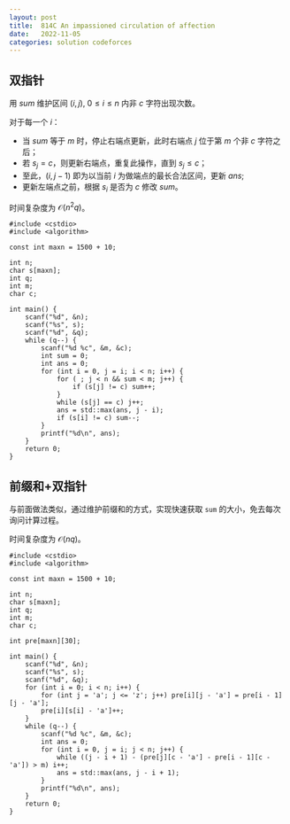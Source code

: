 ```yaml
---
layout: post
title:  814C An impassioned circulation of affection
date:   2022-11-05
categories: solution codeforces
---
```


## 双指针

用 $sum$ 维护区间 $(i, j),~0 \le i \le n$ 内非 $c$ 字符出现次数。

对于每一个 $i$：
* 当 $sum$ 等于 $m$ 时，停止右端点更新，此时右端点 $j$ 位于第 $m$ 个非 $c$ 字符之后；
* 若 $s_j = c$，则更新右端点，重复此操作，直到 $s_j \le c$；
* 至此，$(i, j-1)$ 即为以当前 $i$ 为做端点的最长合法区间，更新 $ans$;
* 更新左端点之前，根据 $s_i$ 是否为 $c$ 修改 $sum$。

时间复杂度为 $\mathcal{O}(n^2 q)$。

```
#include <cstdio>
#include <algorithm>

const int maxn = 1500 + 10;

int n;
char s[maxn];
int q;
int m;
char c;

int main() {
    scanf("%d", &n);
    scanf("%s", s);
    scanf("%d", &q);
    while (q--) {
        scanf("%d %c", &m, &c);
        int sum = 0;
        int ans = 0;
        for (int i = 0, j = i; i < n; i++) {
            for ( ; j < n && sum < m; j++) {
                if (s[j] != c) sum++;
            }
            while (s[j] == c) j++;
            ans = std::max(ans, j - i);
            if (s[i] != c) sum--;
        }
        printf("%d\n", ans);
    }
    return 0;
}
```

## 前缀和+双指针

与前面做法类似，通过维护前缀和的方式，实现快速获取 `sum` 的大小，免去每次询问计算过程。

时间复杂度为 $\mathcal{O}(n q)$。

```
#include <cstdio>
#include <algorithm>

const int maxn = 1500 + 10;

int n;
char s[maxn];
int q;
int m;
char c;

int pre[maxn][30];

int main() {
    scanf("%d", &n);
    scanf("%s", s);
    scanf("%d", &q);
    for (int i = 0; i < n; i++) {
        for (int j = 'a'; j <= 'z'; j++) pre[i][j - 'a'] = pre[i - 1][j - 'a'];
        pre[i][s[i] - 'a']++;
    }
    while (q--) {
        scanf("%d %c", &m, &c);
        int ans = 0;
        for (int i = 0, j = i; j < n; j++) {
            while ((j - i + 1) - (pre[j][c - 'a'] - pre[i - 1][c - 'a']) > m) i++;
            ans = std::max(ans, j - i + 1);
        }
        printf("%d\n", ans);
    }
    return 0;
}
```